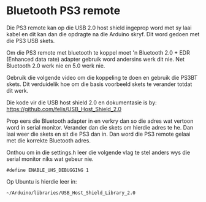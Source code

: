 # Bluetooth PS3 remote

Die PS3 remote kan op die USB 2.0 host shield ingeprop word met sy laai kabel en dit kan dan die opdragte na die Arduino skryf.  Dit word gedoen met die PS3 USB skets.

Om die PS3 remote met bluetooth te koppel moet 'n Bluetooth 2.0 + EDR (Enhanced data rate) adapter gebruik word andersins werk dit nie.  Net Bluetooth 2.0 werk nie en 5.0 werk nie.

Gebruik die volgende video om die koppeling te doen en gebruik die PS3BT skets.  Dit verduidelik hoe om die basis voorbeeld skets te verander totdat dit werk.

Die kode vir die USB host shield 2.0 en dokumentasie is by:
https://github.com/felis/USB_Host_Shield_2.0

Prop eers die Bluetooth adapter in en verkry dan so die adres wat vertoon word in serial monitor.  Verander dan die skets om hierdie adres te he.  Dan laai weer die skets en sit die PS3 dan in.  Dan word die PS3 remote gelaai met die korrekte Bluetooth adres.


Onthou om in die settings.h leer die volgende vlag te stel anders wys die serial monitor niks wat gebeur nie.

```
#define ENABLE_UHS_DEBUGGING 1
```

Op Ubuntu is hierdie leer in:
```
~/Arduino/libraries/USB_Host_Shield_Library_2.0
```